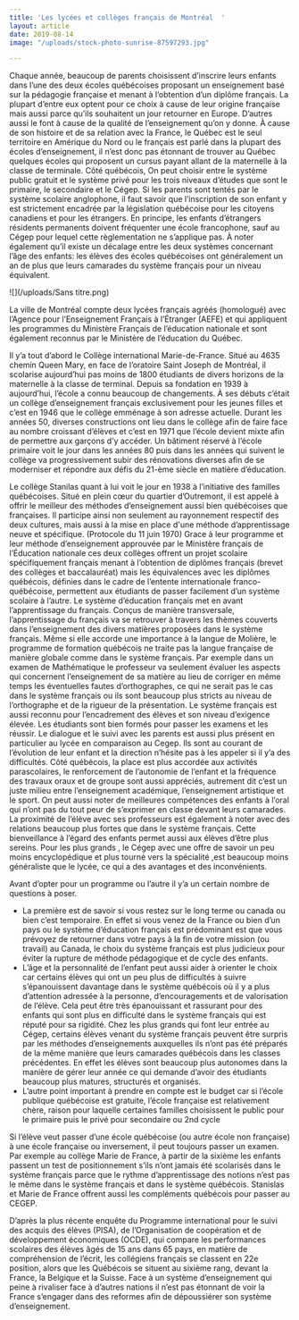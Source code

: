 ```yaml
---
title: 'Les lycées et collèges français de Montréal  '
layout: article
date: 2019-08-14
image: "/uploads/stock-photo-sunrise-87597293.jpg"

---
```

Chaque année, beaucoup de parents choisissent d’inscrire leurs enfants dans l’une des deux écoles québécoises proposant un enseignement basé sur la pédagogie française et menant à l’obtention d’un diplôme français. La plupart d’entre eux optent pour ce choix à cause de leur origine française mais aussi parce qu’ils souhaitent un jour retourner en Europe. D’autres aussi le font à cause de la qualité de l’enseignement qu’on y donne.
À cause de son histoire et de sa relation avec la France, le Québec est le seul territoire en Amérique du Nord ou le français est parlé dans la plupart des écoles d’enseignement, il n’est donc pas étonnant de trouver au Québec quelques écoles qui proposent un cursus payant allant de la maternelle à la classe de terminale.
Côté québécois, On peut choisir entre le système public gratuit et le système privé pour les trois niveaux d’études que sont le primaire, le secondaire et le Cégep.
Si les parents sont tentés par le système scolaire anglophone, il faut savoir que l’inscription de son enfant y est strictement encadrée par la législation québécoise pour les citoyens canadiens et pour les étrangers. En principe, les enfants d’étrangers résidents permanents doivent fréquenter une école francophone, sauf au Cégep pour lequel cette règlementation ne s’applique pas. À noter également qu’il existe un décalage entre les deux systèmes concernant l’âge des enfants: les élèves des écoles québécoises ont généralement un an de plus que leurs camarades du système français pour un niveau équivalent.

![](/uploads/Sans titre.png)

La ville de Montréal compte deux lycées français agréés (homologué) avec l’Agence pour l’Enseignement Français à l’Étranger (AEFE) et qui appliquent les programmes du Ministère Français de l’éducation nationale et sont également reconnus par le Ministère de l’éducation du Québec.

Il y’a tout d’abord le Collège international Marie-de-France. Situé au 4635 chemin Queen Mary, en face de l’oratoire Saint Joseph de Montréal, il scolarise aujourd’hui pas moins de 1800 étudiants de divers horizons de la maternelle à la classe de terminal. Depuis sa fondation en 1939 à aujourd’hui, l’école a connu beaucoup de changements. À ses débuts c’était un collège d’enseignement français exclusivement pour les jeunes filles et c’est en 1946 que le collège emménage à son adresse actuelle. Durant les années 50, diverses constructions ont lieu dans le collège afin de faire face au nombre croissant d’élèves et c’est en 1971 que l’école devient mixte afin de permettre aux garçons d’y accéder. Un bâtiment réservé à l’école primaire voit le jour dans les années 80 puis dans les années qui suivent le collège va progressivement subir des rénovations diverses afin de se moderniser et répondre aux défis du 21-ème siècle en matière d’éducation.  

Le collège Stanilas quant à lui voit le jour en 1938 à l’initiative des familles québécoises. Situé en plein cœur du quartier d’Outremont, il est appelé à offrir le meilleur des méthodes d’enseignement aussi bien québécoises que françaises.  Il participe ainsi non seulement au rayonnement respectif des deux cultures, mais aussi à la mise en place d'une méthode d’apprentissage neuve et spécifique. (Protocole du 11 juin 1970) Grace à leur programme et leur méthode d’enseignement approuvée par le Ministère français de l’Éducation nationale ces deux collèges offrent un projet scolaire spécifiquement français menant à l’obtention de diplômes français (brevet des collèges et baccalauréat) mais les équivalences avec les diplômes québécois, définies dans le cadre de l’entente internationale franco-québécoise, permettent aux étudiants de passer facilement d’un système scolaire à l’autre. Le système d’éducation français met en avant l’apprentissage du français. Conçus de manière transversale, l’apprentissage du français va se retrouver à travers les thèmes couverts dans l’enseignement des divers matières proposées dans le système français. Même si elle accorde une importance à la langue de Molière, le programme de formation québécois ne traite pas la langue française de manière globale comme dans le système français. Par exemple dans un examen de Mathématique le professeur va seulement évaluer les aspects qui concernent l’enseignement de sa matière au lieu de corriger en même temps les éventuelles fautes d’orthographes, ce qui ne serait pas le cas dans le système français ou ils sont beaucoup plus stricts au niveau de l’orthographe et de la rigueur de la présentation. Le système français est aussi reconnu pour l’encadrement des élèves et son niveau d’exigence élevée. Les étudiants sont bien formés pour passer les examens et les réussir. Le dialogue et le suivi avec les parents est aussi plus présent en particulier au lycée en comparaison au Cegep. Ils sont au courant de l’évolution de leur enfant et la direction n’hésite pas à les appeler si il y’a des difficultés. Côté québécois, la place est plus accordée aux activités parascolaires, le renforcement de l’autonomie de l’enfant et la fréquence des travaux oraux et de groupe sont aussi appréciés, autrement dit c’est un juste milieu entre l’enseignement académique, l’enseignement artistique et le sport. On peut aussi noter de meilleures compétences des enfants à l’oral qui n’ont pas du tout peur de s’exprimer en classe devant leurs camarades. La proximité de l’élève avec ses professeurs est également à noter avec des relations beaucoup plus fortes que dans le système français. Cette bienveillance à l’égard des enfants permet aussi aux élèves d’être plus sereins. Pour les plus grands , le Cégep avec une offre de savoir un peu moins encyclopédique et plus tourné vers la spécialité ,est beaucoup moins généraliste que le lycée, ce qui a des avantages et des inconvénients.

Avant d’opter pour un programme ou l’autre il y’a un certain nombre de questions à poser.

* La première est de savoir si vous restez sur le long terme ou canada ou bien c’est temporaire. En effet si vous venez de la France ou bien d’un pays ou le système d’éducation français est prédominant est que vous prévoyez de retourner dans votre pays à la fin de votre mission (ou travail) au Canada, le choix du système français est plus judicieux pour éviter la rupture de méthode pédagogique et de cycle des enfants.
* L’âge et la personnalité de l’enfant peut aussi aider à orienter le choix car certains élèves qui ont un peu plus de difficultés à suivre s’épanouissent davantage dans le système québécois où il y a plus d’attention adressée à la personne, d’encouragements et de valorisation de l’élève. Cela peut être très épanouissant et rassurant pour des enfants qui sont plus en difficulté dans le système français qui est réputé pour sa rigidité. Chez les plus grands qui font leur entrée au Cégep, certains élèves venant du système français peuvent être surpris par les méthodes d’enseignements auxquelles ils n’ont pas été préparés de la même manière que leurs camarades québécois dans les classes précédentes. En effet les élèves sont beaucoup plus autonomes dans la manière de gérer leur année ce qui demande d’avoir des étudiants beaucoup plus matures, structurés et organisés.
* L’autre point important à prendre en compte est le budget car si l’école publique québécoise est gratuite, l’école française est relativement chère, raison pour laquelle certaines familles choisissent le public pour le primaire puis le privé pour secondaire ou 2nd cycle

Si l’élève veut passer d’une école québécoise (ou autre école non française) à une école française ou inversement, il peut toujours passer un examen. Par exemple au collège Marie de France, à partir de la sixième les enfants passent un test de positionnement s’ils n’ont jamais été scolarisés dans le système français parce que le rythme d’apprentissage des notions n’est pas le même dans le système français et dans le système québécois. Stanislas et Marie de France offrent aussi les compléments québécois pour passer au CEGEP.


D’après la plus récente enquête du Programme international pour le suivi des acquis des élèves (PISA), de l’Organisation de coopération et de développement économiques (OCDE), qui compare les performances scolaires des élèves âgés de 15 ans dans 65 pays, en matière de compréhension de l’écrit, les collégiens français se classent en 22e position, alors que les Québécois se situent au sixième rang, devant la France, la Belgique et la Suisse. Face à un système d’enseignement qui peine à rivaliser face à d’autres nations il n’est pas étonnant de voir la France s’engager dans des reformes afin de dépoussiérer son système d’enseignement.